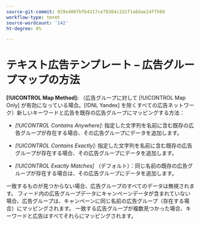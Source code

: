```yaml
---
source-git-commit: 029e406fbfb4217ce78364c2d1f1a6dae24ff588
workflow-type: tm+mt
source-wordcount: '142'
ht-degree: 0%

---
```

# テキスト広告テンプレート – 広告グループマップの方法

**[!UICONTROL Map Method]:** （広告グループに対して [!UICONTROL Map Only] が有効になっている場合。[!DNL Yandex] を除くすべての広告ネットワーク）新しいキーワードと広告を既存の広告グループにマッピングする方法：

* *[!UICONTROL Contains Anywhere]:* 指定した文字列を名前に含む既存の広告グループが存在する場合、その広告グループにデータを追加します。

* *[!UICONTROL Contains Exactly]:* 指定した文字列を名前に含む既存の広告グループが存在する場合、その広告グループにデータを追加します。

* *[!UICONTROL Exactly Matches]* （デフォルト）：同じ名前の既存の広告グループが存在する場合は、その広告グループにデータを追加します。

一致するものが見つからない場合、広告グループのすべてのデータは無視されます。 フィード内の広告グループデータにキャンペーンデータが含まれていない場合、広告グループは、キャンペーンに同じ名前の広告グループ（存在する場合）にマッピングされます。 一致する広告グループが複数見つかった場合、キーワードと広告はすべてそれらにマッピングされます。
